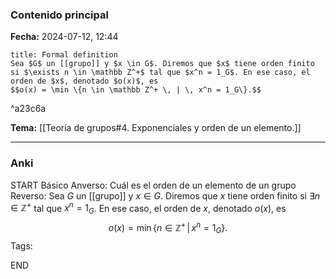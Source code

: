 ### Contenido principal

**Fecha:** 2024-07-12, 12:44

```ad-formal
title: Formal definition
Sea $G$ un [[grupo]] y $x \in G$. Diremos que $x$ tiene orden finito si $\exists n \in \mathbb Z^+$ tal que $x^n = 1_G$. En ese caso, el orden de $x$, denotado $o(x)$, es
$$o(x) = \min \{n \in \mathbb Z^+ \, | \, x^n = 1_G\}.$$
```

^a23c6a

**Tema:** [[Teoría de grupos#4. Exponenciales y orden de un elemento.]]

---
### Anki

START
Básico
Anverso: Cuál es el orden de un elemento de un grupo
Reverso: Sea $G$ un [[grupo]] y $x \in G$. Diremos que $x$ tiene orden finito si $\exists n \in \mathbb Z^+$ tal que $x^n = 1_G$. En ese caso, el orden de $x$, denotado $o(x)$, es
$$o(x) = \min \{n \in \mathbb Z^+ \, | \, x^n = 1_G\}.$$
Tags:
<!--ID: 1727083427897-->
END
